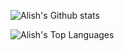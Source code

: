 ![Alish's Github stats](https://github-readme-stats.vercel.app/api?username=lucoadam&show_icons=true&count_private=true&theme=radical)

![Alish's Top Languages](https://github-readme-stats.vercel.app/api/top-langs/?username=lucoadam&layout=compact&theme=radical)
